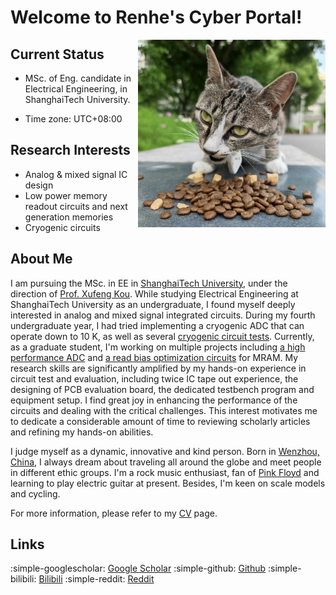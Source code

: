 # Welcome to Renhe's Cyber Portal!
<img align="right" width="300px" src="./img/cat.jpg"/>

## Current Status

* MSc. of Eng. candidate in Electrical Engineering, in ShanghaiTech University.

* Time zone: UTC+08\:00

## Research Interests

* Analog & mixed signal IC design
* Low power memory readout circuits and next generation memories
* Cryogenic circuits

## About Me
I am pursuing the MSc. in EE in [ShanghaiTech University](https://en.wikipedia.org/wiki/ShanghaiTech_University), under the direction of [Prof. Xufeng Kou](https://scholar.google.com/citations?user=wLxdeaoAAAAJ&hl=zh-TW). While studying Electrical Engineering at ShanghaiTech University as an undergraduate, I found myself deeply interested in analog and mixed signal integrated circuits. During my fourth undergraduate year, I had tried implementing a cryogenic ADC that can operate down to 10 K, as well as several [cryogenic circuit tests](./Projects/CRYO/cryo.md). Currently, as a graduate student, I'm working on multiple projects including [a high performance ADC](./Projects/ADC/adc.md) and [a read bias optimization circuits](./Projects/MRAM/dbo.md) for MRAM. My research skills are significantly amplified by my hands-on experience in circuit test and evaluation, including twice IC tape out experience, the designing of PCB evaluation board, the dedicated testbench program and equipment setup. I find great joy in enhancing the performance of the circuits and dealing with the critical challenges. This interest motivates me to dedicate a considerable amount of time to reviewing scholarly articles and refining my hands-on abilities.

I judge myself as a dynamic, innovative and kind person. Born in [Wenzhou, China](https://en.wikipedia.org/wiki/Wenzhou), I always dream about traveling all around the globe and meet people in different ethic groups. I'm a rock music enthusiast, fan of [Pink Floyd](https://en.wikipedia.org/wiki/Pink_Floyd) and learning to play electric guitar at present. Besides, I'm keen on scale models and cycling.

For more information, please refer to my [CV](./CV/cv.md) page.


## Links

:simple-googlescholar: [Google Scholar](https://scholar.google.com/citations?user=RsjCI30AAAAJ&hl=zh-TW)
:simple-github: [Github](https://github.com/pig-floyd/)
:simple-bilibili: [Bilibili](https://space.bilibili.com/135564562)
:simple-reddit: [Reddit](https://www.reddit.com/user/PigFloyd99)
